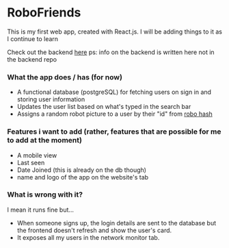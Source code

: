 # RoboFriends

This is my first web app, created with React.js. I will be adding things to it as I continue to learn

Check out the backend [here](https://github.com/Tofunmiakin/Robo-Friends-Backend)
ps: info on the backend is written here not in the backend repo

### What the app does / has (for now)
* A functional database (postgreSQL) for fetching users on sign in and storing user information
* Updates the user list based on what's typed in the search bar
* Assigns a random robot picture to a user by their "id" from [robo hash](https://robohash.org/)

### Features i want to add (rather, features that are possible for me to add at the moment)
* A mobile view
* Last seen
* Date Joined (this is already on the db though)
* name and logo of the app on the website's tab

### What is wrong with it?
I mean it runs fine but... 
* When someone signs up, the login details are sent to the database but the frontend doesn't refresh and show the user's card.
* It exposes all my users in the network monitor tab.
